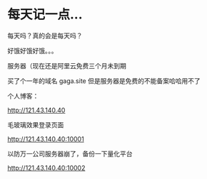 # 每天记一点...

每天吗？真的会是每天吗？

好饿好饿好饿。。。

服务器（现在还是阿里云免费三个月未到期

买了个一年的域名 gaga.site 但是服务器是免费的不能备案哈哈用不了

个人博客：


http://121.43.140.40


毛玻璃效果登录页面


http://121.43.140.40:10001


以防万一公司服务器崩了，备份一下量化平台


http://121.43.140.40:10002

